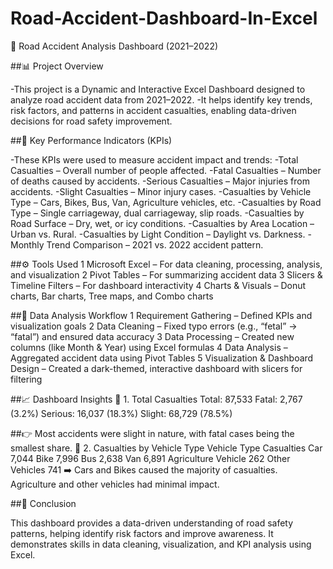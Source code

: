 # Road-Accident-Dashboard-In-Excel
🚗 Road Accident Analysis Dashboard (2021–2022)

##📊 Project Overview

-This project is a Dynamic and Interactive Excel Dashboard designed to analyze road accident data from 2021–2022.
-It helps identify key trends, risk factors, and patterns in accident casualties, enabling data-driven decisions for road safety improvement.

##🎯 Key Performance Indicators (KPIs)

-These KPIs were used to measure accident impact and trends:
-Total Casualties – Overall number of people affected.
-Fatal Casualties – Number of deaths caused by accidents.
-Serious Casualties – Major injuries from accidents.
-Slight Casualties – Minor injury cases.
-Casualties by Vehicle Type – Cars, Bikes, Bus, Van, Agriculture vehicles, etc.
-Casualties by Road Type – Single carriageway, dual carriageway, slip roads.
-Casualties by Road Surface – Dry, wet, or icy conditions.
-Casualties by Area Location – Urban vs. Rural.
-Casualties by Light Condition – Daylight vs. Darkness.
-Monthly Trend Comparison – 2021 vs. 2022 accident pattern.

##⚙️ Tools Used
1 Microsoft Excel – For data cleaning, processing, analysis, and visualization
2 Pivot Tables – For summarizing accident data
3 Slicers & Timeline Filters – For dashboard interactivity
4 Charts & Visuals – Donut charts, Bar charts, Tree maps, and Combo charts

##🧠 Data Analysis Workflow
1 Requirement Gathering – Defined KPIs and visualization goals
2 Data Cleaning – Fixed typo errors (e.g., “fetal” → “fatal”) and ensured data accuracy
3 Data Processing – Created new columns (like Month & Year) using Excel formulas
4 Data Analysis – Aggregated accident data using Pivot Tables
5 Visualization & Dashboard Design – Created a dark-themed, interactive dashboard with slicers for filtering

##📈 Dashboard Insights
🚨 1. Total Casualties
Total: 87,533
Fatal: 2,767 (3.2%)
Serious: 16,037 (18.3%)
Slight: 68,729 (78.5%)

##👉 Most accidents were slight in nature, with fatal cases being the smallest share.
🚗 2. Casualties by Vehicle Type
Vehicle Type	Casualties
Car	7,044
Bike	7,996
Bus	2,638
Van	6,891
Agriculture Vehicle	262
Other Vehicles	741
➡️ Cars and Bikes caused the majority of casualties.
Agriculture and other vehicles had minimal impact.

##🏁 Conclusion

This dashboard provides a data-driven understanding of road safety patterns, helping identify risk factors and improve awareness.
It demonstrates skills in data cleaning, visualization, and KPI analysis using Excel.
